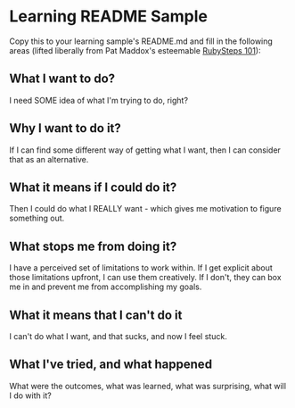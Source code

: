 # Learning README Sample

Copy this to your learning sample's README.md and fill in the
following areas (lifted liberally from Pat Maddox's esteemable
[RubySteps 101]):

## What I want to do?

I need SOME idea of what I'm trying to do, right?

## Why I want to do it?
 
If I can find some different way of getting what I want, then I can consider that as an alternative.

## What it means if I could do it?
 
Then I could do what I REALLY want - which gives me motivation to figure something out.

## What stops me from doing it?

I have a perceived set of limitations to work within. If I get
explicit about those limitations upfront, I can use them
creatively. If I don't, they can box me in and prevent me from
accomplishing my goals.

## What it means that I can't do it

I can't do what I want, and that sucks, and now I feel stuck.

## What I've tried, and what happened

What were the outcomes, what was learned, what was surprising, what
will I do with it?

[RubySteps 101]: https://rubysteps.com/ "Pat Maddox's RubySteps 101 Newsletter"

